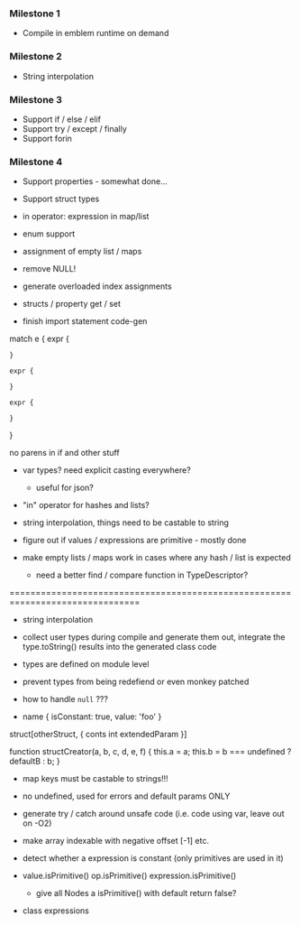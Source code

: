 ### Milestone 1

- Compile in emblem runtime on demand

### Milestone 2

- String interpolation

### Milestone 3

- Support if / else / elif
- Support try / except / finally
- Support forin

### Milestone 4

- Support properties - somewhat done...
- Support struct types


- in operator: expression in map/list
- enum support
- assignment of empty list / maps
- remove NULL!
- generate overloaded index assignments

- structs / property get / set
- finish import statement code-gen

match e {
    expr {
        
    }

    expr {
        
    } 

    expr {
        
    }
}


no parens in if and other stuff

- var types? need explicit casting everywhere?
    - useful for json?

- "in" operator for hashes and lists?

- string interpolation, things need to be castable to string
- figure out if values / expressions are primitive - mostly done
- make empty lists / maps work in cases where any hash / list is expected

    - need a better find / compare function in TypeDescriptor?

===============================================================================


- string interpolation

- collect user types during compile and generate them out, integrate the type.toString() results into the generated class code
- types are defined on module level
- prevent types from being redefiend or even monkey patched

- how to handle `null` ???

- name {
    isConstant: true,
    value: 'foo'
}

struct[otherStruct, {
    conts int extendedParam
}]

function structCreator(a, b, c, d, e, f) {
    this.a = a;
    this.b = b === undefined ? defaultB : b;
}

- map keys must be castable to strings!!!

- no undefined, used for errors and default params ONLY
- generate try / catch around unsafe code (i.e. code using var, leave out on -O2)

- make array indexable with negative offset [-1] etc.
- detect whether a expression is constant (only primitives are used in it)
- value.isPrimitive() op.isPrimitive() expression.isPrimitive()
    - give all Nodes a isPrimitive() with default return false?

- class expressions

